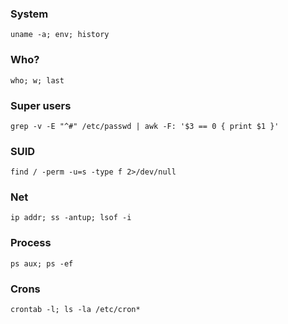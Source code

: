 ### System
`uname -a; env; history`

### Who?
`who; w; last`

### Super users
`grep -v -E "^#" /etc/passwd | awk -F: '$3 == 0 { print $1 }'`

### SUID
`find / -perm -u=s -type f 2>/dev/null`

### Net
`ip addr; ss -antup; lsof -i`

### Process
`ps aux; ps -ef`

### Crons
`crontab -l; ls -la /etc/cron*`
